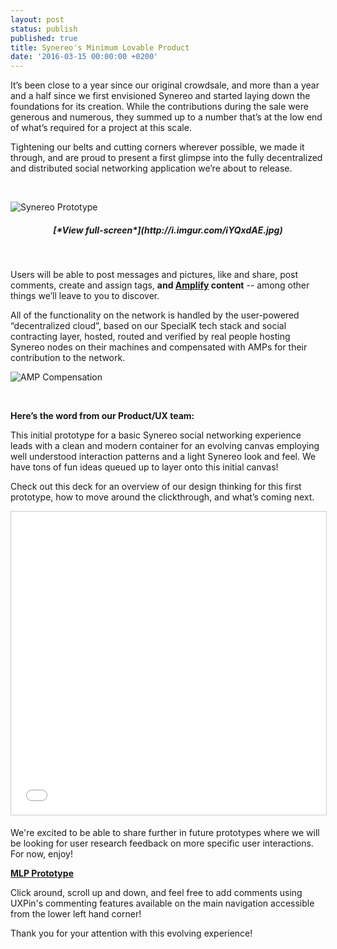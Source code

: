 ```yaml
---
layout: post
status: publish
published: true
title: Synereo's Minimum Lovable Product
date: '2016-03-15 00:00:00 +0200'
---
```


It’s been close to a year since our original crowdsale, and more than a year and a half since we first envisioned Synereo and started laying down the foundations for its creation. While the contributions during the sale were generous and numerous, they summed up to a number that’s at the low end of what’s required for a project at this scale. </h5>

Tightening our belts and cutting corners wherever possible, we made it through, and are proud to present a first glimpse into the fully decentralized and distributed social networking application we’re about to release.

<BR>

![Synereo Prototype](http://i.imgur.com/iYQxdAE.jpg)
<h5 style="text-align: center;" markdown="1">[*View full-screen*](http://i.imgur.com/iYQxdAE.jpg)</h5>
<BR>

Users will be able to post messages and pictures, like and share, post comments, create and assign tags, **and [Amplify](http://blog.synereo.com/2015/03/27/how-amps-work/) content** -- among other things we’ll leave to you to discover.

All of the functionality on the network is handled by the user-powered “decentralized cloud”, based on our SpecialK tech stack and social contracting layer, hosted, routed and verified by real people hosting Synereo nodes on their machines and compensated with AMPs for their contribution to the network.<BR>



![AMP Compensation](http://i.imgur.com/Uxznfj8.jpg)

<BR>


**Here’s the word from our Product/UX team:**

This initial prototype for a basic Synereo social networking experience leads with a clean and modern container for an evolving canvas employing well understood interaction patterns and a light Synereo look and feel. We have tons of fun ideas queued up to layer onto this initial canvas!

Check out this deck for an overview of our design thinking for this first prototype, how to move around the clickthrough, and what’s coming next.
<BR>


<iframe src="//www.slideshare.net/slideshow/embed_code/key/8BTcq4ZgFyUMGc" width="595" height="485" frameborder="0" marginwidth="0" marginheight="0" scrolling="no" style="border:1px solid #CCC; border-width:1px; margin-bottom:5px; max-width: 100%;" allowfullscreen> </iframe> 
<BR>

We're excited to be able to share further in future prototypes where we will be looking for user research feedback on more specific user interactions. For now, enjoy!<BR>

 
[**MLP Prototype**](https://live.uxpin.com/6bc5bca1d59d40e623e34e9aa595db533f23d867#/pages/46353355/nosidebar)<BR>

 
Click around, scroll up and down, and feel free to add comments using UXPin's commenting features available on the main navigation accessible from the lower left hand corner!
 
Thank you for your attention with this evolving experience!




